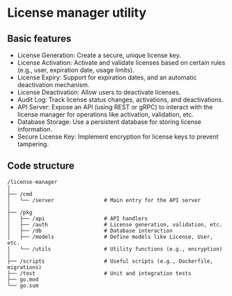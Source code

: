 # License manager utility

## Basic features
- License Generation: Create a secure, unique license key.
- License Activation: Activate and validate licenses based on certain rules (e.g., user, expiration date, usage limits).
- License Expiry: Support for expiration dates, and an automatic deactivation mechanism.
- License Deactivation: Allow users to deactivate licenses.
- Audit Log: Track license status changes, activations, and deactivations.
- API Server: Expose an API (using REST or gRPC) to interact with the license manager for operations like activation, validation, etc.
- Database Storage: Use a persistent database for storing license information.
- Secure License Key: Implement encryption for license keys to prevent tampering.
## Code structure
```
/license-manager
│
├── /cmd
│   └── /server                # Main entry for the API server
│
├── /pkg
│   ├── /api                   # API handlers
│   ├── /auth                  # License generation, validation, etc.
│   ├── /db                    # Database interaction
│   ├── /models                # Define models like License, User, etc.
│   └── /utils                 # Utility functions (e.g., encryption)
│
├── /scripts                   # Useful scripts (e.g., Dockerfile, migrations)
├── /test                      # Unit and integration tests
├── go.mod
└── go.sum
```